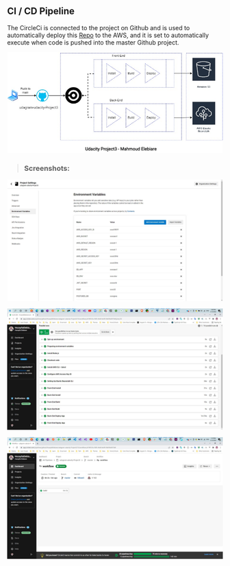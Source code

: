 ## CI / CD Pipeline

 The CircleCi is connected to the project on Github and is used to automatically deploy this [Repo](https://github.com/HozayfaElebiare/udagram-udacity-Project3)  to the AWS, and it is set to automatically execute when code is pushed into the master Github project. 


![Image](screenshots/Pipeline-Architecture-Design.jpg)

>### Screenshots:
  ![Image](screenshots/circleci-deploy-environment-variables.jpg)
>  
  ![Image](screenshots/circleci-deploy-process.jpg)
>
  ![Image](screenshots/circleci-deploy-result.jpg)